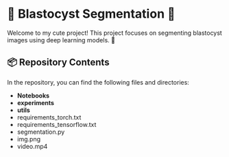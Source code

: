 # 🌟 Blastocyst Segmentation 🌟

Welcome to my cute project! This project focuses on segmenting blastocyst images using deep learning models. 🐾

## 📦 Repository Contents
In the repository, you can find the following files and directories:
- **Notebooks**
- **experiments**
- **utils**
- requirements_torch.txt
- requirements_tensorflow.txt
- segmentation.py
- img.png
- video.mp4
